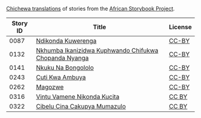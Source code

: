[Chichewa translations](http://my.africanstorybook.org/language/chichewa) of stories from the [African Storybook Project](http://my.africanstorybook.org).

Story ID | Title | License
-------- | ----- | -------
0087 | [Ndikonda Kuwerenga](http://africanstorybook.org/reader.php?id=20769&d=0&a=1) | [CC-BY](https://creativecommons.org/licenses/by/3.0/)
0132 | [Nkhumba Ikanizidwa Kuphwando Chifukwa Chopanda Nyanga](http://africanstorybook.org/stories/nkhumba-ikanizidwa-kuphwando-chifukwa-chopanda-nyanga) | [CC-BY](https://creativecommons.org/licenses/by/3.0/)
0141 | [Nkuku Na Bongololo](http://africanstorybook.org/reader.php?id=18661&d=0&a=1) | [CC-BY](https://creativecommons.org/licenses/by/3.0/)
0243 | [Cuti Kwa Ambuya](http://africanstorybook.org/reader.php?id=18665&d=0&a=1) | [CC-BY](https://creativecommons.org/licenses/by/4.0/)
0262 | [Magozwe](http://africanstorybook.org/reader.php?id=18671&d=0&a=1) | [CC-BY](https://creativecommons.org/licenses/by/4.0/)
0316 | [Vintu Vamene Nikonda Kucita](http://africanstorybook.org/reader.php?id=18589&d=0&a=1) | [CC BY](https://creativecommons.org/licenses/by/4.0/)
0322 | [Cibelu Cina Cakupya Mumazulo](http://africanstorybook.org/reader.php?id=18659&d=0&a=1) | [CC BY](https://creativecommons.org/licenses/by/3.0/)
